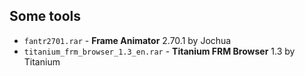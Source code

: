 ## Some tools

* `fantr2701.rar` - **Frame Animator** 2.70.1 by Jochua
* `titanium_frm_browser_1.3_en.rar` - **Titanium FRM Browser** 1.3 by Titanium
